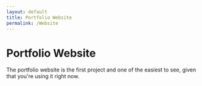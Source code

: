 ```yaml
---
layout: default
title: Portfolio Website
permalink: /Website
---
```

# Portfolio Website

The portfolio website is the first project and one of the easiest to see, given that you're using it right now.